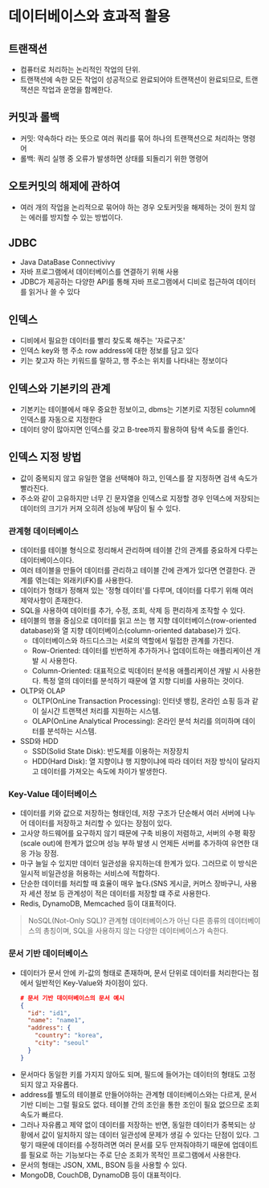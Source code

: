 # 데이터베이스와 효과적 활용

## 트랜잭션
  - 컴퓨터로 처리하는 논리적인 작업의 단위.
  - 트랜잭션에 속한 모든 작업이 성공적으로 완료되어야 트랜잭션이 완료되므로, 트랜잭션은 작업과 운명을 함께한다.

## 커밋과 롤백
  - 커밋: 약속하다 라는 뜻으로 여러 쿼리를 묶어 하나의 트랜잭션으로 처리하는 명령어
  - 롤백: 쿼리 실행 중 오류가 발생하면 상태를 되돌리기 위한 명령어

## 오토커밋의 해제에 관하여
  - 여러 개의 작업을 논리적으로 묶어야 하는 경우 오토커밋을 해제하는 것이 원치 않는 에러를 방지할 수 있는 방법이다.

## JDBC
  - Java DataBase Connectivivy
  - 자바 프로그램에서 데이터베이스를 연결하기 위해 사용
  - JDBC가 제공하는 다양한 API를 통해 자바 프로그램에서 디비로 접근하여 데이터를 읽거나 쓸 수 있다

## 인덱스
  - 디비에서 필요한 데이터를 빨리 찾도록 해주는 '자료구조'
  - 인덱스 key와 행 주소 row address에 대한 정보를 담고 있다
  - 키는 찾고자 하는 키워드를 말하고, 행 주소는 위치를 나타내는 정보이다

## 인덱스와 기본키의 관계
  - 기본키는 테이블에서 매우 중요한 정보이고, dbms는 기본키로 지정된 column에 인덱스를 자동으로 지정한다
  - 데이터 양이 많아지면 인덱스를 갖고 B-tree까지 활용하여 탐색 속도를 줄인다.

## 인덱스 지정 방법
  - 값이 중복되지 않고 유일한 열을 선택해야 하고, 인덱스를 잘 지정하면 검색 속도가 빨라진다.
  - 주소와 같이 고유하지만 너무 긴 문자열을 인덱스로 지정할 경우 인덱스에 저장되는 데이터의 크기가 커져 오히려 성능에 부담이 될 수 있다.

### 관계형 데이터베이스
  - 데이터를 테이블 형식으로 정리해서 관리하며 테이블 간의 관계를 중요하게 다루는 데이터베이스이다.
  - 여러 테이블을 만들어 데이터를 관리하고 테이블 간에 관계가 있다면 연결한다. 관계를 엮는데는 외래키(FK)를 사용한다.
  - 데이터가 형태가 정해져 있는 '정형 데이터'를 다루며, 데이터를 다루기 위해 여러 제약사항이 존재한다.
  - SQL을 사용하여 데이터를 추가, 수정, 조회, 삭제 등 편리하게 조작할 수 있다.
  - 테이블의 행을 중심으로 데이터를 읽고 쓰는 행 지향 데이터베이스(row-oriented database)와 열 지향 데이터베이스(column-oriented database)가 있다.
    - 데이터베이스와 하드디스크는 서로의 역할에서 밀접한 관계를 가진다.
    - Row-Oriented: 데이터를 빈번하게 추가하거나 업데이트하는 애플리케이션 개발 시 사용한다.
    - Column-Oriented: 대표적으로 빅데이터 분석용 애플리케이션 개발 시 사용한다. 특정 열의 데이터를 분석하기 때문에 열 지향 디비를 사용하는 것이다.
  - OLTP와 OLAP
    - OLTP(OnLine Transaction Processing): 인터넷 뱅킹, 온라인 쇼핑 등과 같이 실시간 트랜잭션 처리를 지원하는 시스템.
    - OLAP(OnLine Analytical Processing): 온라인 분석 처리를 의미하며 데이터를 분석하는 시스템.
  - SSD와 HDD
    - SSD(Solid State Disk): 반도체를 이용하는 저장장치
    - HDD(Hard Disk): 열 지향이냐 행 지향이냐에 따라 데이터 저장 방식이 달라지고 데이터를 가져오는 속도에 차이가 발생한다.
   
### Key-Value 데이터베이스
  - 데이터를 키와 값으로 저장하는 형태인데, 저장 구조가 단순해서 여러 서버에 나누어 데이터를 저장하고 처리할 수 있다는 장점이 있다.
  - 고사양 하드웨어를 요구하지 않기 때문에 구축 비용이 저렴하고, 서버의 수평 확장(scale out)에 한계가 없으며 성능 부하 발생 시 언제든 서버를 추가하여 유연한 대응 가능 장점.
  - 마구 늘일 수 있지만 데이터 일관성을 유지하는데 한계가 있다. 그러므로 이 방식은 일시적 비일관성을 허용하는 서비스에 적합하다.
  - 단순한 데이터를 처리할 때 효율이 매우 높다.(SNS 게시글, 커머스 장바구니, 사용자 세션 정보 등 관계성이 적은 데이터를 저장할 떄 주로 사용한다.
  - Redis, DynamoDB, Memcached 등이 대표적이다.

> NoSQL(Not-Only SQL)? 관계형 데이터베이스가 아닌 다른 종류의 데이터베이스의 총칭이며, SQL을 사용하지 않는 다양한 데이터베이스가 속한다.

### 문서 기반 데이터베이스
  - 데이터가 문서 안에 키-값의 형태로 존재하며, 문서 단위로 데이터를 처리한다는 점에서 일반적인 Key-Value와 차이점이 있다.
    ```json
    # 문서 기반 데이터베이스의 문서 예시
    {
      "id": "id1",
      "name": "name1",
      "address": {
        "country": "korea",
        "city": "seoul"
      }
    }
    ```
  - 문서마다 동일한 키를 가지지 않아도 되며, 필드에 들어가는 데이터의 형태도 고정되지 않고 자유롭다.
  - address를 별도의 테이블로 만들어야하는 관계형 데이터베이스와는 다르게, 문서 기반 디비는 그럴 필요도 없다. 테이블 간의 조인을 통한 조인이 필요 없으므로 조회 속도가 빠르다.
  - 그러나 자유롭고 제약 없이 데이터를 저장하는 반면, 동일한 데이터가 중복되는 상황에서 값이 일치하지 않는 데이터 일관성에 문제가 생길 수 있다는 단점이 있다. 그렇기 때문에 데이터를
    수정하려면 여러 문서를 모두 만져줘야하기 때문에 업데이트를 필요로 하는 기능보다는 주로 단순 조회가 목적인 프로그램에서 사용한다.
  - 문서의 형태는 JSON, XML, BSON 등을 사용할 수 있다.
  - MongoDB, CouchDB, DynamoDB 등이 대표적이다.
      
